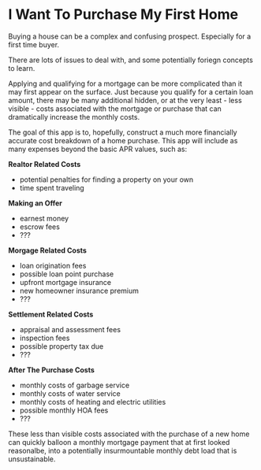 # I Want To Purchase My First Home

Buying a house can be a complex and confusing prospect.  Especially for a first time buyer.

There are lots of issues to deal with, and some potentially foriegn concepts to learn.  

Applying and qualifying for a mortgage can be more complicated than it may first appear
on the surface.  Just because you qualify for a certain loan amount, there may be many 
additional hidden, or at the very least - less visible - costs associated with the 
mortgage or purchase that can dramatically increase the monthly costs.

The goal of this app is to, hopefully, construct a much more financially accurate cost
breakdown of a home purchase.  This app will include as many expenses beyond the basic
APR values, such as:

__Realtor Related Costs__
* potential penalties for finding a property on your own
* time spent traveling

__Making an Offer__
* earnest money
* escrow fees
* ???

__Morgage Related Costs__
* loan origination fees 
* possible loan point purchase
* upfront mortgage insurance
* new homeowner insurance premium
* ???

__Settlement Related Costs__ 
* appraisal and assessment fees
* inspection fees
* possible property tax due
* ???

__After The Purchase Costs__
* monthly costs of garbage service
* monthly costs of water service
* monthly costs of heating and electric utilities
* possible monthly HOA fees
* ???

These less than visible costs associated with the purchase of a new home can quickly 
balloon a monthly mortgage payment that at first looked reasonalbe, into a potentially 
insurmountable monthly debt load that is unsustainable.
